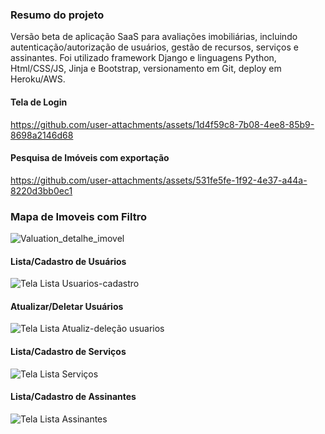### Resumo do projeto
Versão beta de aplicação SaaS para avaliações imobiliárias, incluindo autenticação/autorização de usuários, gestão de recursos, serviços e assinantes.
Foi utilizado framework Django e linguagens Python, Html/CSS/JS, Jinja e Bootstrap, versionamento em Git, deploy em Heroku/AWS.

#### Tela de Login
https://github.com/user-attachments/assets/1d4f59c8-7b08-4ee8-85b9-8698a2146d68

#### Pesquisa de Imóveis com exportação
https://github.com/user-attachments/assets/531fe5fe-1f92-4e37-a44a-8220d3bb0ec1

<h3>Mapa de Imoveis com Filtro</h3>

![Valuation_detalhe_imovel](https://github.com/user-attachments/assets/2b21d82c-22a0-4222-98b7-c4dd3a6e17da)

#### Lista/Cadastro de Usuários
![Tela Lista Usuarios-cadastro](https://github.com/user-attachments/assets/55de1aa4-77ef-42f5-b8ea-3730b886dbc3)

#### Atualizar/Deletar Usuários
![Tela Lista Atualiz-deleção usuarios](https://github.com/user-attachments/assets/6d1abd1a-283b-4109-b90c-15eab0680679)

#### Lista/Cadastro de Serviços
![Tela Lista Serviços](https://github.com/user-attachments/assets/5424e683-be7c-470e-9643-9943344061fc)

#### Lista/Cadastro de Assinantes
![Tela Lista Assinantes](https://github.com/user-attachments/assets/e51a1a91-ed95-4877-a374-9f1c22fe0bfc)

